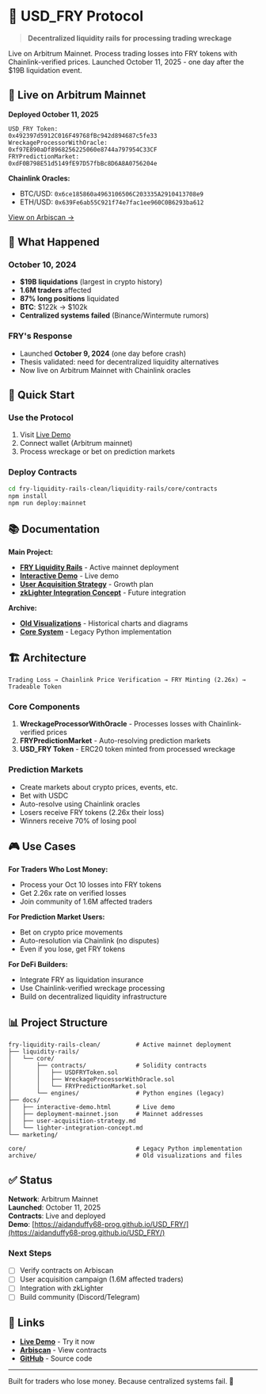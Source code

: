 # 🍟 USD_FRY Protocol

> **Decentralized liquidity rails for processing trading wreckage**

Live on Arbitrum Mainnet. Process trading losses into FRY tokens with Chainlink-verified prices. Launched October 11, 2025 - one day after the $19B liquidation event.

## 🚀 Live on Arbitrum Mainnet

**Deployed October 11, 2025**

```
USD_FRY Token:               0x492397d5912C016F49768fBc942d894687c5fe33
WreckageProcessorWithOracle: 0xf97E890aDf8968256225060e8744a797954C33CF
FRYPredictionMarket:         0xdF0B798E51d5149fE97D57fbBc8D6A8A0756204e
```

**Chainlink Oracles:**
- BTC/USD: `0x6ce185860a4963106506C203335A2910413708e9`
- ETH/USD: `0x639Fe6ab55C921f74e7fac1ee960C0B6293ba612`

[View on Arbiscan →](https://arbiscan.io/address/0x492397d5912C016F49768fBc942d894687c5fe33)

## 🎯 What Happened

### October 10, 2024
- **$19B liquidations** (largest in crypto history)
- **1.6M traders** affected
- **87% long positions** liquidated
- **BTC**: $122k → $102k
- **Centralized systems failed** (Binance/Wintermute rumors)

### FRY's Response
- Launched **October 9, 2024** (one day before crash)
- Thesis validated: need for decentralized liquidity alternatives
- Now live on Arbitrum Mainnet with Chainlink oracles

## 🚀 Quick Start

### Use the Protocol
1. Visit [Live Demo](https://aidanduffy68-prog.github.io/USD_FRY/)
2. Connect wallet (Arbitrum mainnet)
3. Process wreckage or bet on prediction markets

### Deploy Contracts
```bash
cd fry-liquidity-rails-clean/liquidity-rails/core/contracts
npm install
npm run deploy:mainnet
```

## 📚 Documentation

**Main Project:**
- **[FRY Liquidity Rails](fry-liquidity-rails-clean/)** - Active mainnet deployment
- **[Interactive Demo](https://aidanduffy68-prog.github.io/USD_FRY/)** - Live demo
- **[User Acquisition Strategy](fry-liquidity-rails-clean/docs/user-acquisition-strategy.md)** - Growth plan
- **[zkLighter Integration Concept](fry-liquidity-rails-clean/docs/lighter-integration-concept.md)** - Future integration

**Archive:**
- **[Old Visualizations](archive/old_visualizations/)** - Historical charts and diagrams
- **[Core System](core/)** - Legacy Python implementation

## 🏗️ Architecture

```
Trading Loss → Chainlink Price Verification → FRY Minting (2.26x) → Tradeable Token
```

### Core Components

1. **WreckageProcessorWithOracle** - Processes losses with Chainlink-verified prices
2. **FRYPredictionMarket** - Auto-resolving prediction markets
3. **USD_FRY Token** - ERC20 token minted from processed wreckage

### Prediction Markets
- Create markets about crypto prices, events, etc.
- Bet with USDC
- Auto-resolve using Chainlink oracles
- Losers receive FRY tokens (2.26x their loss)
- Winners receive 70% of losing pool

## 🎮 Use Cases

**For Traders Who Lost Money:**
- Process your Oct 10 losses into FRY tokens
- Get 2.26x rate on verified losses
- Join community of 1.6M affected traders

**For Prediction Market Users:**
- Bet on crypto price movements
- Auto-resolution via Chainlink (no disputes)
- Even if you lose, get FRY tokens

**For DeFi Builders:**
- Integrate FRY as liquidation insurance
- Use Chainlink-verified wreckage processing
- Build on decentralized liquidity infrastructure

## 📊 Project Structure

```
fry-liquidity-rails-clean/          # Active mainnet deployment
├── liquidity-rails/
│   └── core/
│       ├── contracts/              # Solidity contracts
│       │   ├── USDFRYToken.sol
│       │   ├── WreckageProcessorWithOracle.sol
│       │   └── FRYPredictionMarket.sol
│       └── engines/                # Python engines (legacy)
├── docs/
│   ├── interactive-demo.html       # Live demo
│   ├── deployment-mainnet.json     # Mainnet addresses
│   ├── user-acquisition-strategy.md
│   └── lighter-integration-concept.md
└── marketing/

core/                               # Legacy Python implementation
archive/                            # Old visualizations and files
```

## ✅ Status

**Network**: Arbitrum Mainnet  
**Launched**: October 11, 2025  
**Contracts**: Live and deployed  
**Demo**: [https://aidanduffy68-prog.github.io/USD_FRY/](https://aidanduffy68-prog.github.io/USD_FRY/)

### Next Steps
- [ ] Verify contracts on Arbiscan
- [ ] User acquisition campaign (1.6M affected traders)
- [ ] Integration with zkLighter
- [ ] Build community (Discord/Telegram)

## 🔗 Links

- **[Live Demo](https://aidanduffy68-prog.github.io/USD_FRY/)** - Try it now
- **[Arbiscan](https://arbiscan.io/address/0x492397d5912C016F49768fBc942d894687c5fe33)** - View contracts
- **[GitHub](https://github.com/aidanduffy68-prog/USD_FRY)** - Source code

---

Built for traders who lose money. Because centralized systems fail. 🍟
